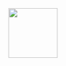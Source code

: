<div id="header" align="center">
  <img src="https://giphy.com/stickers/coding-webdesign-coder-QssGEmpkyEOhBCb7e1" width="100"/>
</div>

<!--
**Yash-Waghmare/Yash-Waghmare** is a ✨ _special_ ✨ repository because its `README.md` (this file) appears on your GitHub profile.

Here are some ideas to get you started:

- 🔭 I’m currently working on ...
- 🌱 I’m currently learning ...
- 👯 I’m looking to collaborate on ...
- 🤔 I’m looking for help with ...
- 💬 Ask me about ...
- 📫 How to reach me: ...
- 😄 Pronouns: ...
- ⚡ Fun fact: ...
-->
